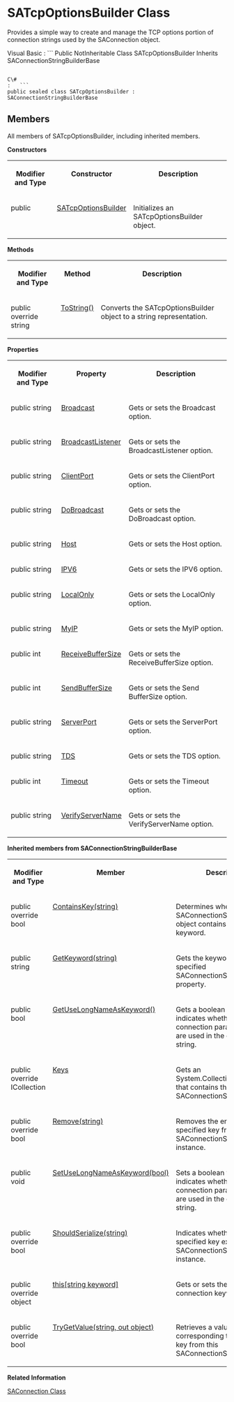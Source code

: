<!-- loio3c1ef7de6c5f1014829ad1030def33a0 -->

# SATcpOptionsBuilder Class

Provides a simple way to create and manage the TCP options portion of connection strings used by the SAConnection object.



Visual Basic
:   ```
Public NotInheritable Class SATcpOptionsBuilder Inherits SAConnectionStringBuilderBase
```

C\#
:   ```
public sealed class SATcpOptionsBuilder : SAConnectionStringBuilderBase
```



## Members

All members of SATcpOptionsBuilder, including inherited members.

 **Constructors** 


<table>
<tr>
<th valign="top">

Modifier and Type



</th>
<th valign="top">

Constructor



</th>
<th valign="top">

Description



</th>
</tr>
<tr>
<td valign="top">

public



</td>
<td valign="top">

 [SATcpOptionsBuilder](satcpoptionsbuilder-constructor-3c1ec1a.md) 



</td>
<td valign="top">

Initializes an SATcpOptionsBuilder object.



</td>
</tr>
</table>

 **Methods** 


<table>
<tr>
<th valign="top">

Modifier and Type



</th>
<th valign="top">

Method



</th>
<th valign="top">

Description



</th>
</tr>
<tr>
<td valign="top">

public override string



</td>
<td valign="top">

 [ToString\(\)](tostring-method-3c1ee87.md) 



</td>
<td valign="top">

Converts the SATcpOptionsBuilder object to a string representation.



</td>
</tr>
</table>

 **Properties** 


<table>
<tr>
<th valign="top">

Modifier and Type



</th>
<th valign="top">

Property



</th>
<th valign="top">

Description



</th>
</tr>
<tr>
<td valign="top">

public string



</td>
<td valign="top">

 [Broadcast](broadcast-property-3c1e57a.md) 



</td>
<td valign="top">

Gets or sets the Broadcast option.



</td>
</tr>
<tr>
<td valign="top">

public string



</td>
<td valign="top">

 [BroadcastListener](broadcastlistener-property-3c1e610.md) 



</td>
<td valign="top">

Gets or sets the BroadcastListener option.



</td>
</tr>
<tr>
<td valign="top">

public string



</td>
<td valign="top">

 [ClientPort](clientport-property-3c1e6da.md) 



</td>
<td valign="top">

Gets or sets the ClientPort option.



</td>
</tr>
<tr>
<td valign="top">

public string



</td>
<td valign="top">

 [DoBroadcast](dobroadcast-property-3c1e79e.md) 



</td>
<td valign="top">

Gets or sets the DoBroadcast option.



</td>
</tr>
<tr>
<td valign="top">

public string



</td>
<td valign="top">

 [Host](host-property-3c1e829.md) 



</td>
<td valign="top">

Gets or sets the Host option.



</td>
</tr>
<tr>
<td valign="top">

public string



</td>
<td valign="top">

 [IPV6](ipv6-property-3c1e8aa.md) 



</td>
<td valign="top">

Gets or sets the IPV6 option.



</td>
</tr>
<tr>
<td valign="top">

public string



</td>
<td valign="top">

 [LocalOnly](localonly-property-3c1e9ad.md) 



</td>
<td valign="top">

Gets or sets the LocalOnly option.



</td>
</tr>
<tr>
<td valign="top">

public string



</td>
<td valign="top">

 [MyIP](myip-property-3c1ea28.md) 



</td>
<td valign="top">

Gets or sets the MyIP option.



</td>
</tr>
<tr>
<td valign="top">

public int



</td>
<td valign="top">

 [ReceiveBufferSize](receivebuffersize-property-3c1eaa5.md) 



</td>
<td valign="top">

Gets or sets the ReceiveBufferSize option.



</td>
</tr>
<tr>
<td valign="top">

public int



</td>
<td valign="top">

 [SendBufferSize](sendbuffersize-property-3c1ec9a.md) 



</td>
<td valign="top">

Gets or sets the Send BufferSize option.



</td>
</tr>
<tr>
<td valign="top">

public string



</td>
<td valign="top">

 [ServerPort](serverport-property-3c1ed17.md) 



</td>
<td valign="top">

Gets or sets the ServerPort option.



</td>
</tr>
<tr>
<td valign="top">

public string



</td>
<td valign="top">

 [TDS](tds-property-3c1ed91.md) 



</td>
<td valign="top">

Gets or sets the TDS option.



</td>
</tr>
<tr>
<td valign="top">

public int



</td>
<td valign="top">

 [Timeout](timeout-property-3c1ee0f.md) 



</td>
<td valign="top">

Gets or sets the Timeout option.



</td>
</tr>
<tr>
<td valign="top">

public string



</td>
<td valign="top">

 [VerifyServerName](verifyservername-property-3c1ef04.md) 



</td>
<td valign="top">

Gets or sets the VerifyServerName option.



</td>
</tr>
</table>

 **Inherited members from SAConnectionStringBuilderBase** 


<table>
<tr>
<th valign="top">

Modifier and Type



</th>
<th valign="top">

Member



</th>
<th valign="top">

Description



</th>
</tr>
<tr>
<td valign="top">

public override bool



</td>
<td valign="top">

 [ContainsKey\(string\)](containskey-string-method-3c142a1.md) 



</td>
<td valign="top">

Determines whether the SAConnectionStringBuilder object contains a specific keyword.



</td>
</tr>
<tr>
<td valign="top">

public string



</td>
<td valign="top">

 [GetKeyword\(string\)](getkeyword-string-method-3c145ae.md) 



</td>
<td valign="top">

Gets the keyword for the specified SAConnectionStringBuilder property.



</td>
</tr>
<tr>
<td valign="top">

public bool



</td>
<td valign="top">

 [GetUseLongNameAsKeyword\(\)](getuselongnameaskeyword-method-3c146ac.md) 



</td>
<td valign="top">

Gets a boolean value that indicates whether long connection parameter names are used in the connection string.



</td>
</tr>
<tr>
<td valign="top">

public override ICollection



</td>
<td valign="top">

 [Keys](keys-property-3c1472d.md) 



</td>
<td valign="top">

Gets an System.Collections.ICollection that contains the keys in the SAConnectionStringBuilder.



</td>
</tr>
<tr>
<td valign="top">

public override bool



</td>
<td valign="top">

 [Remove\(string\)](remove-string-method-3c14899.md) 



</td>
<td valign="top">

Removes the entry with the specified key from the SAConnectionStringBuilder instance.



</td>
</tr>
<tr>
<td valign="top">

public void



</td>
<td valign="top">

 [SetUseLongNameAsKeyword\(bool\)](setuselongnameaskeyword-bool-method-3c14a0f.md) 



</td>
<td valign="top">

Sets a boolean value that indicates whether long connection parameter names are used in the connection string.



</td>
</tr>
<tr>
<td valign="top">

public override bool



</td>
<td valign="top">

 [ShouldSerialize\(string\)](shouldserialize-string-method-3c14a8b.md) 



</td>
<td valign="top">

Indicates whether the specified key exists in this SAConnectionStringBuilder instance.



</td>
</tr>
<tr>
<td valign="top">

public override object



</td>
<td valign="top">

 [this\[string keyword\]](this-string-keyword-property-3c14b04.md) 



</td>
<td valign="top">

Gets or sets the value of the connection keyword.



</td>
</tr>
<tr>
<td valign="top">

public override bool



</td>
<td valign="top">

 [TryGetValue\(string, out object\)](trygetvalue-string-out-object-method-3c14b80.md) 



</td>
<td valign="top">

Retrieves a value corresponding to the supplied key from this SAConnectionStringBuilder.



</td>
</tr>
</table>

**Related Information**  


[SAConnection Class](saconnection-class-3c126bb.md "Represents a connection to a database.")

